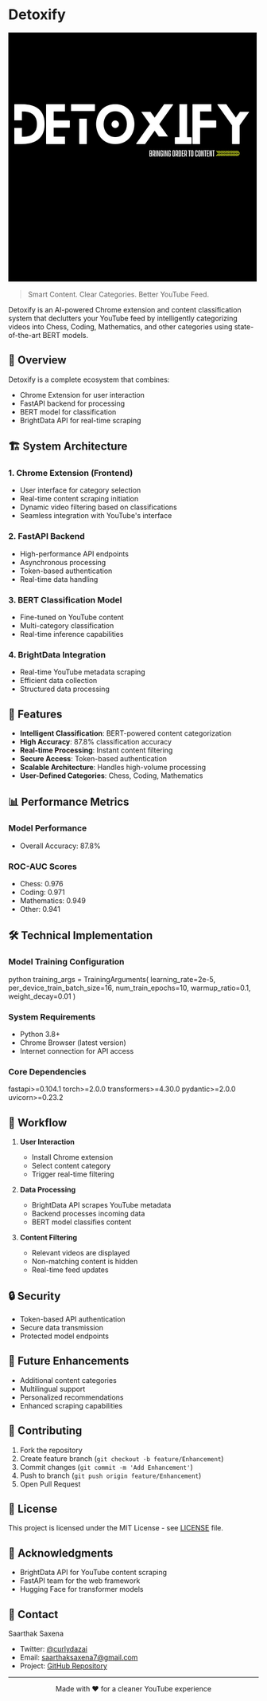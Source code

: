 # Detoxify

![Detoxify Logo](cover.png)

> Smart Content. Clear Categories. Better YouTube Feed.

Detoxify is an AI-powered Chrome extension and content classification system that declutters your YouTube feed by intelligently categorizing videos into Chess, Coding, Mathematics, and other categories using state-of-the-art BERT models.

## 🎯 Overview

Detoxify is a complete ecosystem that combines:
- Chrome Extension for user interaction
- FastAPI backend for processing
- BERT model for classification
- BrightData API for real-time scraping

## 🏗️ System Architecture

### 1. Chrome Extension (Frontend)
- User interface for category selection
- Real-time content scraping initiation
- Dynamic video filtering based on classifications
- Seamless integration with YouTube's interface

### 2. FastAPI Backend
- High-performance API endpoints
- Asynchronous processing
- Token-based authentication
- Real-time data handling

### 3. BERT Classification Model
- Fine-tuned on YouTube content
- Multi-category classification
- Real-time inference capabilities

### 4. BrightData Integration
- Real-time YouTube metadata scraping
- Efficient data collection
- Structured data processing

## 🚀 Features

- **Intelligent Classification**: BERT-powered content categorization
- **High Accuracy**: 87.8% classification accuracy
- **Real-time Processing**: Instant content filtering
- **Secure Access**: Token-based authentication
- **Scalable Architecture**: Handles high-volume processing
- **User-Defined Categories**: Chess, Coding, Mathematics

## 📊 Performance Metrics

### Model Performance
- Overall Accuracy: 87.8%

### ROC-AUC Scores
- Chess: 0.976
- Coding: 0.971
- Mathematics: 0.949
- Other: 0.941

## 🛠️ Technical Implementation

### Model Training Configuration
python
training_args = TrainingArguments(
learning_rate=2e-5,
per_device_train_batch_size=16,
num_train_epochs=10,
warmup_ratio=0.1,
weight_decay=0.01
)

### System Requirements
- Python 3.8+
- Chrome Browser (latest version)
- Internet connection for API access

### Core Dependencies
fastapi>=0.104.1
torch>=2.0.0
transformers>=4.30.0
pydantic>=2.0.0
uvicorn>=0.23.2

## 🔄 Workflow

1. **User Interaction**
   - Install Chrome extension
   - Select content category
   - Trigger real-time filtering

2. **Data Processing**
   - BrightData API scrapes YouTube metadata
   - Backend processes incoming data
   - BERT model classifies content

3. **Content Filtering**
   - Relevant videos are displayed
   - Non-matching content is hidden
   - Real-time feed updates

## 🔒 Security

- Token-based API authentication
- Secure data transmission
- Protected model endpoints

## 🔮 Future Enhancements

- Additional content categories
- Multilingual support
- Personalized recommendations
- Enhanced scraping capabilities

## 🤝 Contributing

1. Fork the repository
2. Create feature branch (`git checkout -b feature/Enhancement`)
3. Commit changes (`git commit -m 'Add Enhancement'`)
4. Push to branch (`git push origin feature/Enhancement`)
5. Open Pull Request

## 📝 License

This project is licensed under the MIT License - see [LICENSE](LICENSE) file.

## 🙏 Acknowledgments

- BrightData API for YouTube content scraping
- FastAPI team for the web framework
- Hugging Face for transformer models

## 📧 Contact

Saarthak Saxena
- Twitter: [@curlydazai](https://x.com/curlydazai)
- Email: saarthaksaxena7@gmail.com
- Project: [GitHub Repository](https://github.com/Saarthakkj/detoxify_yt)

---
<p align="center">Made with ❤️ for a cleaner YouTube experience</p>